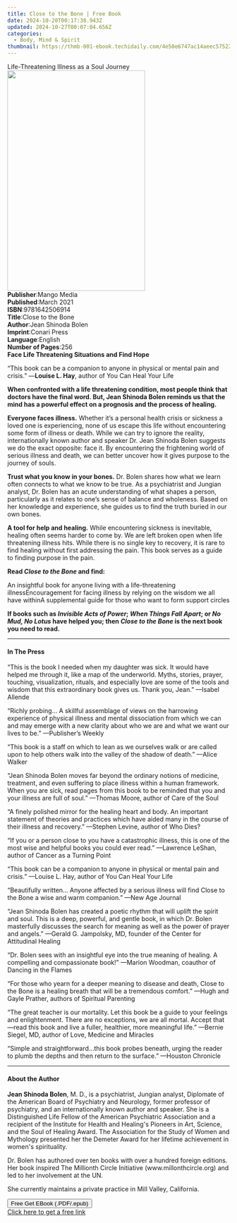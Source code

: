 ```yaml
---
title: Close to the Bone | Free Book
date: 2024-10-20T00:17:38.943Z
updated: 2024-10-27T00:07:04.656Z
categories:
  - Body, Mind & Spirit
thumbnail: https://thmb-001-ebook.techidaily.com/4e50e6747ac14aeec57522e7734d5f4cbdb0a51dfa066c2fa86f01c134efd783.jpg
---
```

<main id="book-container">
  <div class="flex flex-col">
    <div class="book-brief flex-1 py-6 px-4 sm:p-6 md:py-10 md:px-8">
      <!-- brief-->
      <div class="book-brief-main">
        Life-Threatening Illness as a Soul Journey
      </div>
    </div>
    <div
      class="book-meta-info flex-1 grid gap-4 col-start-1 col-end-3 row-start-1 sm:mb-6 sm:grid-cols-4 lg:gap-6 lg:col-start-2 lg:row-end-6 lg:row-span-6 lg:mb-0"
    >
      <div
        class="book-meta-info-left place-content-center mt-4 p-4 text-sm leading-6 col-start-2 col-span-2 dark:text-slate-400"
      >
        <img
          class="w-full h-500 object-cover rounded-lg sm:h-255 sm:col-span-2 lg:col-span-full"
          src="https://img-001-ebook.techidaily.com/d21fd536323a4ffc747ffcb2e6d86e8754c0770801e0a7627af05db478badb99.jpg"
          alt=""
          width="312"
          height="500"
        />
      </div>
      <div
        class="book-meta-info-right mt-2 col-start-1 row-start-2 col-span-3 self-center"
      >
        <!-- meta data  -->
        <div class="flex flex-col px-4 md:px-8">
          <div class="flex-1">
            <strong>Publisher</strong>:<span class="px-2">Mango Media</span>
          </div>
          <div class="flex-1">
            <strong>Published</strong>:<span class="px-2">March 2021</span>
          </div>
          <div class="flex-1">
            <strong>ISBN</strong>:<span class="px-2">9781642506914</span>
          </div>
          <div class="flex-1">
            <strong>Title</strong>:<span class="px-2">Close to the Bone</span>
          </div>
          <div class="flex-1">
            <strong>Author</strong>:<span class="px-2">Jean Shinoda Bolen</span>
          </div>
          <div class="flex-1">
            <strong>Imprint</strong>:<span class="px-2">Conari Press</span>
          </div>
          <div class="flex-1">
            <strong>Language</strong>:<span class="px-2">English</span>
          </div>
          <div class="flex-1">
            <strong>Number of Pages</strong>:<span class="px-2">256</span>
          </div>
        </div>
      </div>
    </div>
    <div class="book-description flex-1 py-6 px-4 sm:p-6 md:py-10 md:px-8">
      <div class="book-description-main">
        <div accordion-content="" id="description">
          <b>Face Life Threatening Situations and Find Hope</b>
          <p>
            “This book can be a companion to anyone in physical or mental pain
            and crisis.” —<b>Louise L. Hay</b>, author of You Can Heal Your Life
          </p>
          <p>
            <b
              >When confronted with a life threatening condition, most people
              think that doctors have the final word. But, Jean Shinoda Bolen
              reminds us that the mind has a powerful effect on a prognosis and
              the process of healing.</b
            >
          </p>
          <p>
            <b>Everyone faces illness.</b> Whether it’s a personal health crisis
            or sickness a loved one is experiencing, none of us escape this life
            without encountering some form of illness or death. While we can try
            to ignore the reality, internationally known author and speaker Dr.
            Jean Shinoda Bolen suggests we do the exact opposite: face it. By
            encountering the frightening world of serious illness and death, we
            can better uncover how it gives purpose to the journey of souls.
          </p>
          <p>
            <b>Trust what you know in your bones.</b> Dr. Bolen shares how what
            we learn often connects to what we know to be true. As a
            psychiatrist and Jungian analyst, Dr. Bolen has an acute
            understanding of what shapes a person, particularly as it relates to
            one’s sense of balance and wholeness. Based on her knowledge and
            experience, she guides us to find the truth buried in our own bones.
          </p>
          <p>
            <b>A tool for help and healing.</b> While encountering sickness is
            inevitable, healing often seems harder to come by. We are left
            broken open when life threatening illness hits. While there is no
            single key to recovery, it is rare to find healing without first
            addressing the pain. This book serves as a guide to finding purpose
            in the pain.
          </p>
          <p>
            <b>Read <i>Close to the Bone </i>and find:</b>
          </p>
          An insightful book for anyone living with a life-threatening
          illnessEncouragement for facing illness by relying on the wisdom we
          all have withinA supplemental guide for those who want to form support
          circles
          <p></p>
          <p>
            <b
              >If books such as <i>Invisible Acts of Power</i>;
              <i>When Things Fall Apart</i>; or <i>No Mud, No Lotus</i> have
              helped you; then <i>Close to the Bone </i>is the next book you
              need to read.</b
            >
          </p>
        </div>
        <div class="accordion-fader"></div>
      </div>
    </div>
    <div class="book-excerpts flex-1 py-6 px-4 sm:p-6 md:py-10 md:px-8">
      <!-- excerpts-->
      <div class="book-excerpts-main">
        <hr />
        <h4 class="placeholder placeholder-heading">
          <span>In The Press</span>
        </h4>
        <p></p>
        <p>
          “This is the book I needed when my daughter was sick. It would have
          helped me through it, like a map of the underworld. Myths, stories,
          prayer, touching, visualization, rituals, and especially love are some
          of the tools and wisdom that this extraordinary book gives us. Thank
          you, Jean.” —Isabel Allende
        </p>
        <p>
          “Richly probing… A skillful assemblage of views on the harrowing
          experience of physical illness and mental dissociation from which we
          can and may emerge with a new clarity about who we are and what we
          want our lives to be.” —Publisher’s Weekly
        </p>
        <p>
          “This book is a staff on which to lean as we ourselves walk or are
          called upon to help others walk into the valley of the shadow of
          death.” —Alice Walker
        </p>
        <p>
          “Jean Shinoda Bolen moves far beyond the ordinary notions of medicine,
          treatment, and even suffering to place illness within a human
          framework. When you are sick, read pages from this book to be reminded
          that you and your illness are full of soul.” —Thomas Moore, author of
          Care of the Soul
        </p>
        <p>
          “A finely polished mirror for the healing heart and body. An important
          statement of theories and practices which have aided many in the
          course of their illness and recovery.” —Stephen Levine, author of Who
          Dies?
        </p>
        <p>
          “If you or a person close to you have a catastrophic illness, this is
          one of the most wise and helpful books you could ever read.” —Lawrence
          LeShan, author of Cancer as a Turning Point
        </p>
        <p>
          “This book can be a companion to anyone in physical or mental pain and
          crisis.” —Louise L. Hay, author of You Can Heal Your Life
        </p>
        <p>
          “Beautifully written… Anyone affected by a serious illness will find
          Close to the Bone a wise and warm companion.” —New Age Journal
        </p>
        <p>
          “Jean Shinoda Bolen has created a poetic rhythm that will uplift the
          spirit and soul. This is a deep, powerful, and gentle book, in which
          Dr. Bolen masterfully discusses the search for meaning as well as the
          power of prayer and angels.” —Gerald G. Jampolsky, MD, founder of the
          Center for Attitudinal Healing
        </p>
        <p>
          “Dr. Bolen sees with an insightful eye into the true meaning of
          healing. A compelling and compassionate book!” —Marion Woodman,
          coauthor of Dancing in the Flames
        </p>
        <p>
          “For those who yearn for a deeper meaning to disease and death, Close
          to the Bone is a healing breath that will be a tremendous comfort.”
          —Hugh and Gayle Prather, authors of Spiritual Parenting
        </p>
        <p>
          “The great teacher is our mortality. Let this book be a guide to your
          feelings and enlightenment. There are no exceptions, we are all
          mortal. Accept that —read this book and live a fuller, healthier, more
          meaningful life.” —Bernie Siegel, MD, author of Love, Medicine and
          Miracles
        </p>
        <p>
          “Simple and straightforward…this book probes beneath, urging the
          reader to plumb the depths and then return to the surface.” —Houston
          Chronicle
        </p>
        <p></p>
      </div>
    </div>
    <div class="book-about-author flex-1 py-6 px-4 sm:p-6 md:py-10 md:px-8">
      <!-- about author-->
      <div class="book-main-author-main">
        <hr />
        <h4 class="placeholder placeholder-heading">
          <span>About the Author</span>
        </h4>
        <p></p>
        <p>
          <b>Jean Shinoda Bolen</b>, M. D., is a psychiatrist, Jungian analyst,
          Diplomate of the American Board of Psychiatry and Neurology, former
          professor of psychiatry, and an internationally known author and
          speaker. She is a Distinguished Life Fellow of the American
          Psychiatric Association and a recipient of the Institute for Health
          and Healing's Pioneers in Art, Science, and the Soul of Healing Award.
          The Association for the Study of Women and Mythology presented her the
          Demeter Award for her lifetime achievement in women's spirituality.
        </p>
        <p>
          Dr. Bolen has authored over ten books with over a hundred foreign
          editions. Her book inspired The Millionth Circle Initiative
          (www.millonthcircle.org) and led to her involvement at the UN.
        </p>
        <p>
          She currently maintains a private practice in Mill Valley, California.
        </p>
        <p></p>
      </div>
    </div>
    <div class="book-free-get flex-1 py-6 px-4 sm:p-6 md:py-10 md:px-8">
      <button
        id="btn-free-get"
        class="bg-blue-500 hover:bg-blue-700 text-white font-bold py-2 px-4 rounded"
      >
        Free Get EBook (.PDF/.epub)
      </button>
      <div id="countdown-display" class="px-2 text-lg mt-2"></div>
      <a
        id="free-link"
        class="hidden bg-blue-500 hover:bg-blue-700 text-white font-bold py-2 px-4 rounded"
        href="https://www.ebooks.com/en-us/book/210710302/close-to-the-bone/jean-shinoda-bolen/"
        target="_blank"
        >Click here to get a free link</a
      >
    </div>
    <script>
      let countdownTime = 0;
      let countdownInterval = null;
      document
        .getElementById('btn-free-get')
        .addEventListener('click', startCountdown);
      function startCountdown() {
        countdownTime = new Date().getTime() + 60000 * 3;
        countdownInterval = setInterval(updateCountdown, 1000);
        document.getElementById('btn-free-get').disabled = true;
        document
          .getElementById('btn-free-get')
          .classList.add('bg-gray-500', 'cursor-not-allowed');
      }
      function updateCountdown() {
        let currentTime = new Date().getTime();
        let timeLeft = countdownTime - currentTime;
        let secondsLeft = Math.floor(timeLeft / 1000);
        document.getElementById('countdown-display').innerHTML =
          `Remaining time: ${secondsLeft} seconds.`;
        if (secondsLeft <= 0) {
          clearInterval(countdownInterval);
          document.getElementById('btn-free-get').classList.add('hidden');
          document.getElementById('free-link').classList.remove('hidden');
          document.getElementById('countdown-display').innerHTML = '';
        }
      }
    </script>
  </div>
</main>

<ins class="adsbygoogle"
      style="display:block"
      data-ad-client="ca-pub-7571918770474297"
      data-ad-slot="8358498916"
      data-ad-format="auto"
      data-full-width-responsive="true"></ins>
    